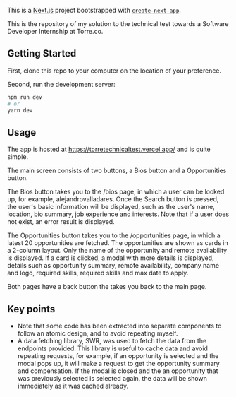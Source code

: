 This is a [Next.js](https://nextjs.org/) project bootstrapped with [`create-next-app`](https://github.com/vercel/next.js/tree/canary/packages/create-next-app).

This is the repository of my solution to the technical test towards a Software Developer Internship at Torre.co.

## Getting Started

First, clone this repo to your computer on the location of your preference.

Second, run the development server:

```bash
npm run dev
# or
yarn dev
```

## Usage

The app is hosted at https://torretechnicaltest.vercel.app/ and is quite simple.

The main screen consists of two buttons, a Bios button and a Opportunities button.

The Bios button takes you to the /bios page, in which a user can be looked up, for example, alejandrovalladares. Once the Search button is pressed, the user's basic information will be displayed, such as the user's name, location, bio summary, job experience and interests. Note that if a user does not exist, an error result is displayed.

The Opportunities button takes you to the /opportunities page, in which a latest 20 opportunities are fetched. The opportunities are shown as cards in a 2-column layout. Only the name of the opportunity and remote availability is displayed. If a card is clicked, a modal with more details is displayed, details such as opportunity summary, remote availability, company name and logo, required skills, required skills and max date to apply.

Both pages have a back button the takes you back to the main page.

## Key points

- Note that some code has been extracted into separate components to follow an atomic design, and to avoid repeating myself.
- A data fetching library, SWR, was used to fetch the data from the endpoints provided. This library is useful to cache data and avoid repeating requests, for example, if an opportunity is selected and the modal pops up, it will make a request to get the opportunity summary and compensation. If the modal is closed and the an opportunity that was previously selected is selected again, the data will be shown immediately as it was cached already.

